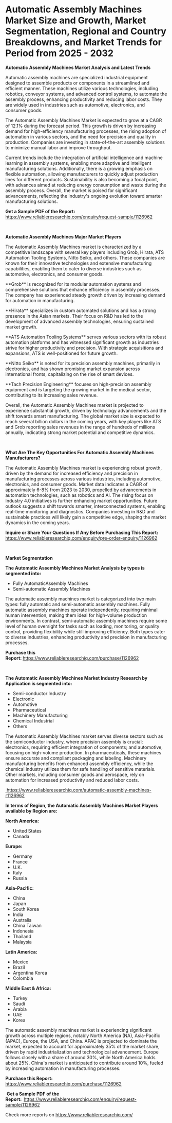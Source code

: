 <p><h1>Automatic Assembly Machines Market Size and Growth, Market Segmentation, Regional and Country Breakdowns, and Market Trends for Period from 2025 -  2032</h1></p><p><strong>Automatic Assembly Machines Market Analysis and Latest Trends</strong></p>
<p><p>Automatic assembly machines are specialized industrial equipment designed to assemble products or components in a streamlined and efficient manner. These machines utilize various technologies, including robotics, conveyor systems, and advanced control systems, to automate the assembly process, enhancing productivity and reducing labor costs. They are widely used in industries such as automotive, electronics, and consumer goods.</p><p>The Automatic Assembly Machines Market is expected to grow at a CAGR of 12.1% during the forecast period. This growth is driven by increasing demand for high-efficiency manufacturing processes, the rising adoption of automation in various sectors, and the need for precision and quality in production. Companies are investing in state-of-the-art assembly solutions to minimize manual labor and improve throughput.</p><p>Current trends include the integration of artificial intelligence and machine learning in assembly systems, enabling more adaptive and intelligent manufacturing solutions. Additionally, there is a growing emphasis on flexible automation, allowing manufacturers to quickly adjust production lines for different products. Sustainability is also becoming a focal point, with advances aimed at reducing energy consumption and waste during the assembly process. Overall, the market is poised for significant advancements, reflecting the industry's ongoing evolution toward smarter manufacturing solutions.</p></p>
<p><strong>Get a Sample PDF of the Report:&nbsp;</strong> <a href="https://www.reliableresearchiq.com/enquiry/request-sample/1126962?utm_campaign=3354&utm_medium=2&utm_source=Github&utm_content=ia&utm_term=08042025&utm_id=automatic-assembly-machines">https://www.reliableresearchiq.com/enquiry/request-sample/1126962</a></p>
<p>&nbsp;</p>
<p><strong>Automatic Assembly Machines Major Market Players</strong></p>
<p><p>The Automatic Assembly Machines market is characterized by a competitive landscape with several key players including Grob, Hirata, ATS Automation Tooling Systems, Nitto Seiko, and others. These companies are known for their innovative technologies and extensive manufacturing capabilities, enabling them to cater to diverse industries such as automotive, electronics, and consumer goods.</p><p>**Grob** is recognized for its modular automation systems and comprehensive solutions that enhance efficiency in assembly processes. The company has experienced steady growth driven by increasing demand for automation in manufacturing.</p><p>**Hirata** specializes in custom automated solutions and has a strong presence in the Asian markets. Their focus on R&D has led to the development of advanced assembly technologies, ensuring sustained market growth.</p><p>**ATS Automation Tooling Systems** serves various sectors with its robust automation platforms and has witnessed significant growth as industries strive for higher productivity and precision. With strategic acquisitions and expansions, ATS is well-positioned for future growth.</p><p>**Nitto Seiko** is noted for its precision assembly machines, primarily in electronics, and has shown promising market expansion across international fronts, capitalizing on the rise of smart devices.</p><p>**Tach Precision Engineering** focuses on high-precision assembly equipment and is targeting the growing market in the medical sector, contributing to its increasing sales revenue.</p><p>Overall, the Automatic Assembly Machines market is projected to experience substantial growth, driven by technology advancements and the shift towards smart manufacturing. The global market size is expected to reach several billion dollars in the coming years, with key players like ATS and Grob reporting sales revenues in the range of hundreds of millions annually, indicating strong market potential and competitive dynamics.</p></p>
<p>&nbsp;</p>
<p><strong>What Are The Key Opportunities For Automatic Assembly Machines Manufacturers?</strong></p>
<p><p>The Automatic Assembly Machines market is experiencing robust growth, driven by the demand for increased efficiency and precision in manufacturing processes across various industries, including automotive, electronics, and consumer goods. Market data indicates a CAGR of approximately 6-8% from 2023 to 2030, propelled by advancements in automation technologies, such as robotics and AI. The rising focus on Industry 4.0 initiatives is further enhancing market opportunities. Future outlook suggests a shift towards smarter, interconnected systems, enabling real-time monitoring and diagnostics. Companies investing in R&D and sustainable practices will likely gain a competitive edge, shaping the market dynamics in the coming years.</p></p>
<p><strong>Inquire or Share Your Questions If Any Before Purchasing This Report:</strong> <a href="https://www.reliableresearchiq.com/enquiry/pre-order-enquiry/1126962?utm_campaign=3354&utm_medium=2&utm_source=Github&utm_content=ia&utm_term=08042025&utm_id=automatic-assembly-machines">https://www.reliableresearchiq.com/enquiry/pre-order-enquiry/1126962</a></p>
<p>&nbsp;</p>
<p><strong>Market Segmentation</strong></p>
<p><strong>The Automatic Assembly Machines Market Analysis by types is segmented into:</strong></p>
<p><ul><li>Fully AutomaticAssembly Machines</li><li>Semi-automatic Assembly Machines</li></ul></p>
<p><p>The automatic assembly machines market is categorized into two main types: fully automatic and semi-automatic assembly machines. Fully automatic assembly machines operate independently, requiring minimal human intervention, making them ideal for high-volume production environments. In contrast, semi-automatic assembly machines require some level of human oversight for tasks such as loading, monitoring, or quality control, providing flexibility while still improving efficiency. Both types cater to diverse industries, enhancing productivity and precision in manufacturing processes.</p></p>
<p><strong>Purchase this Report:&nbsp;</strong><a href="https://www.reliableresearchiq.com/purchase/1126962?utm_campaign=3354&utm_medium=2&utm_source=Github&utm_content=ia&utm_term=08042025&utm_id=automatic-assembly-machines">https://www.reliableresearchiq.com/purchase/1126962</a></p>
<p>&nbsp;</p>
<p><strong>The Automatic Assembly Machines Market Industry Research by Application is segmented into:</strong></p>
<p><ul><li>Semi-conductor Industry</li><li>Electronic</li><li>Automotive</li><li>Pharmaceutical</li><li>Machinery Manufacturing</li><li>Chemical Industrial</li><li>Others</li></ul></p>
<p><p>The Automatic Assembly Machines market serves diverse sectors such as the semiconductor industry, where precision assembly is crucial; electronics, requiring efficient integration of components; and automotive, focusing on high-volume production. In pharmaceuticals, these machines ensure accurate and compliant packaging and labeling. Machinery manufacturing benefits from enhanced assembly efficiency, while the chemical industry utilizes them for safe handling of sensitive materials. Other markets, including consumer goods and aerospace, rely on automation for increased productivity and reduced labor costs.</p></p>
<p><a href="https://www.reliableresearchiq.com/automatic-assembly-machines-r1126962?utm_campaign=3354&utm_medium=2&utm_source=Github&utm_content=ia&utm_term=08042025&utm_id=automatic-assembly-machines">&nbsp;https://www.reliableresearchiq.com/automatic-assembly-machines-r1126962</a></p>
<p><strong>In terms of Region, the Automatic Assembly Machines Market Players available by Region are:</strong></p>
<p>
    <p> <strong> North America: </strong>
        <ul>
            <li>United States</li>
            <li>Canada</li>
        </ul>
        </p> 
    <p> <strong> Europe: </strong>
        <ul>
            <li>Germany</li>
            <li>France</li>
            <li>U.K.</li>
            <li>Italy</li>
            <li>Russia</li>
        </ul>
        </p> 
    <p> <strong> Asia-Pacific: </strong>
        <ul>
            <li>China</li>
            <li>Japan</li>
            <li>South Korea</li>
            <li>India</li>
            <li>Australia</li>
            <li>China Taiwan</li>
            <li>Indonesia</li>
            <li>Thailand</li>
            <li>Malaysia</li>
        </ul>
        </p> 
    <p> <strong> Latin America: </strong>
        <ul>
            <li>Mexico</li>
            <li>Brazil</li>
            <li>Argentina Korea</li>
            <li>Colombia</li>
        </ul>
        </p> 
    <p> <strong> Middle East & Africa: </strong>
        <ul>
            <li>Turkey</li>
            <li>Saudi</li>
            <li>Arabia</li>
            <li>UAE</li>
            <li>Korea</li>
        </ul>
    </p>
    </p>
<p><p>The automatic assembly machines market is experiencing significant growth across multiple regions, notably North America (NA), Asia-Pacific (APAC), Europe, the USA, and China. APAC is projected to dominate the market, expected to account for approximately 35% of the market share, driven by rapid industrialization and technological advancement. Europe follows closely with a share of around 30%, while North America holds about 25%. China's market is anticipated to contribute around 10%, fueled by increasing automation in manufacturing processes.</p></p>
<p><strong>Purchase this Report: </strong><a href="https://www.reliableresearchiq.com/purchase/1126962?utm_campaign=3354&utm_medium=2&utm_source=Github&utm_content=ia&utm_term=08042025&utm_id=automatic-assembly-machines">https://www.reliableresearchiq.com/purchase/1126962</a></p>
<p>&nbsp;<strong>Get a Sample PDF of the Report:&nbsp;&nbsp;</strong><a href="https://www.reliableresearchiq.com/enquiry/request-sample/1126962?utm_campaign=3354&utm_medium=2&utm_source=Github&utm_content=ia&utm_term=08042025&utm_id=automatic-assembly-machines">https://www.reliableresearchiq.com/enquiry/request-sample/1126962</a></p>
<p><strong></strong></p>
<p>Check more reports on <a href="https://www.reliableresearchiq.com/?utm_campaign=3354&utm_medium=2&utm_source=Github&utm_content=ia&utm_term=08042025&utm_id=automatic-assembly-machines">https://www.reliableresearchiq.com/</a></p>